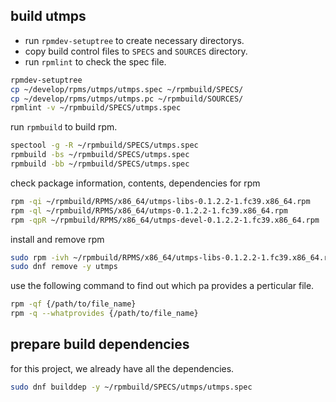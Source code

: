 
## build utmps

- run `rpmdev-setuptree` to create necessary directorys.
- copy build control files to `SPECS` and `SOURCES` directory.
- run `rpmlint` to check the spec file.

```sh
rpmdev-setuptree
cp ~/develop/rpms/utmps/utmps.spec ~/rpmbuild/SPECS/
cp ~/develop/rpms/utmps/utmps.pc ~/rpmbuild/SOURCES/
rpmlint -v ~/rpmbuild/SPECS/utmps.spec
```
run `rpmbuild` to build rpm.
```sh
spectool -g -R ~/rpmbuild/SPECS/utmps.spec
rpmbuild -bs ~/rpmbuild/SPECS/utmps.spec
rpmbuild -bb ~/rpmbuild/SPECS/utmps.spec
```
check package information, contents, dependencies for rpm
```sh
rpm -qi ~/rpmbuild/RPMS/x86_64/utmps-libs-0.1.2.2-1.fc39.x86_64.rpm
rpm -ql ~/rpmbuild/RPMS/x86_64/utmps-0.1.2.2-1.fc39.x86_64.rpm
rpm -qpR ~/rpmbuild/RPMS/x86_64/utmps-devel-0.1.2.2-1.fc39.x86_64.rpm
```
install and remove rpm
```sh
sudo rpm -ivh ~/rpmbuild/RPMS/x86_64/utmps-libs-0.1.2.2-1.fc39.x86_64.rpm
sudo dnf remove -y utmps
```
use the following command to find out which pa provides a perticular file.
```sh
rpm -qf {/path/to/file_name}
rpm -q --whatprovides {/path/to/file_name}
```
## prepare build dependencies
for this project, we already have all the dependencies.

```sh
sudo dnf builddep -y ~/rpmbuild/SPECS/utmps/utmps.spec
```
